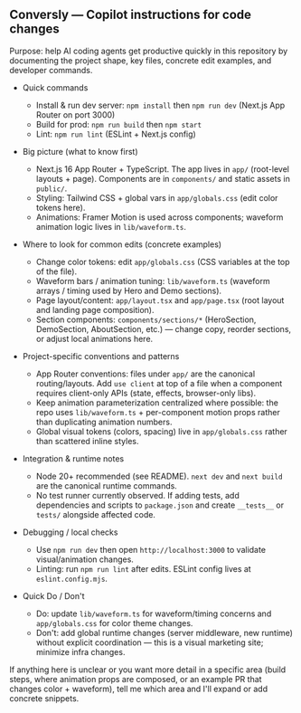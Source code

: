 ## Conversly — Copilot instructions for code changes

Purpose: help AI coding agents get productive quickly in this repository by documenting the project shape, key files, concrete edit examples, and developer commands.

- Quick commands
  - Install & run dev server: `npm install` then `npm run dev` (Next.js App Router on port 3000)
  - Build for prod: `npm run build` then `npm start`
  - Lint: `npm run lint` (ESLint + Next.js config)

- Big picture (what to know first)
  - Next.js 16 App Router + TypeScript. The app lives in `app/` (root-level layouts + page). Components are in `components/` and static assets in `public/`.
  - Styling: Tailwind CSS + global vars in `app/globals.css` (edit color tokens here).
  - Animations: Framer Motion is used across components; waveform animation logic lives in `lib/waveform.ts`.

- Where to look for common edits (concrete examples)
  - Change color tokens: edit `app/globals.css` (CSS variables at the top of the file).
  - Waveform bars / animation tuning: `lib/waveform.ts` (waveform arrays / timing used by Hero and Demo sections).
  - Page layout/content: `app/layout.tsx` and `app/page.tsx` (root layout and landing page composition).
  - Section components: `components/sections/*` (HeroSection, DemoSection, AboutSection, etc.) — change copy, reorder sections, or adjust local animations here.

- Project-specific conventions and patterns
  - App Router conventions: files under `app/` are the canonical routing/layouts. Add `use client` at top of a file when a component requires client-only APIs (state, effects, browser-only libs).
  - Keep animation parameterization centralized where possible: the repo uses `lib/waveform.ts` + per-component motion props rather than duplicating animation numbers.
  - Global visual tokens (colors, spacing) live in `app/globals.css` rather than scattered inline styles.

- Integration & runtime notes
  - Node 20+ recommended (see README). `next dev` and `next build` are the canonical runtime commands.
  - No test runner currently observed. If adding tests, add dependencies and scripts to `package.json` and create `__tests__` or `tests/` alongside affected code.

- Debugging / local checks
  - Use `npm run dev` then open `http://localhost:3000` to validate visual/animation changes.
  - Linting: run `npm run lint` after edits. ESLint config lives at `eslint.config.mjs`.

- Quick Do / Don't
  - Do: update `lib/waveform.ts` for waveform/timing concerns and `app/globals.css` for color theme changes.
  - Don't: add global runtime changes (server middleware, new runtime) without explicit coordination — this is a visual marketing site; minimize infra changes.

If anything here is unclear or you want more detail in a specific area (build steps, where animation props are composed, or an example PR that changes color + waveform), tell me which area and I'll expand or add concrete snippets. 
